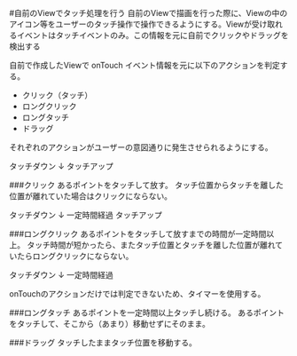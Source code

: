 #自前のViewでタッチ処理を行う
自前のViewで描画を行った際に、Viewの中のアイコン等をユーザーのタッチ操作で操作できるようにする。Viewが受け取れるイベントはタッチイベントのみ。この情報を元に自前でクリックやドラッグを検出する


自前で作成したViewで onTouch イベント情報を元に以下のアクションを判定する。

* クリック（タッチ）
* ロングクリック
* ロングタッチ
* ドラッグ

それぞれのアクションがユーザーの意図通りに発生させられるようにする。

タッチダウン
  ↓
タッチアップ


###クリック
あるポイントをタッチして放す。
タッチ位置からタッチを離した位置が離れていた場合はクリックにならない。

タッチダウン
  ↓  一定時間経過
タッチアップ



###ロングクリック
あるポイントをタッチして放すまでの時間が一定時間以上。
タッチ時間が短かったら、またタッチ位置とタッチを離した位置が離れていたらロングクリックにならない。

タッチダウン
 ↓
一定時間経過

onTouchのアクションだけでは判定できないため、タイマーを使用する。


###ロングタッチ
あるポイントを一定時間以上タッチし続ける。
あるポイントをタッチして、そこから（あまり）移動せずにそのまま。

###ドラッグ
タッチしたままタッチ位置を移動する。
